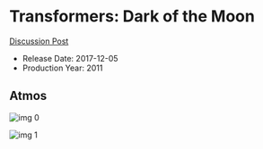 # Transformers: Dark of the Moon

[Discussion Post](https://www.avsforum.com/threads/bass-eq-for-filtered-movies.2995212/post-56818154)

* Release Date: 2017-12-05
* Production Year: 2011

## Atmos

![img 0](https://i.imgur.com/o892lli.jpg)

![img 1](https://i.imgur.com/RqnAtNt.png)

